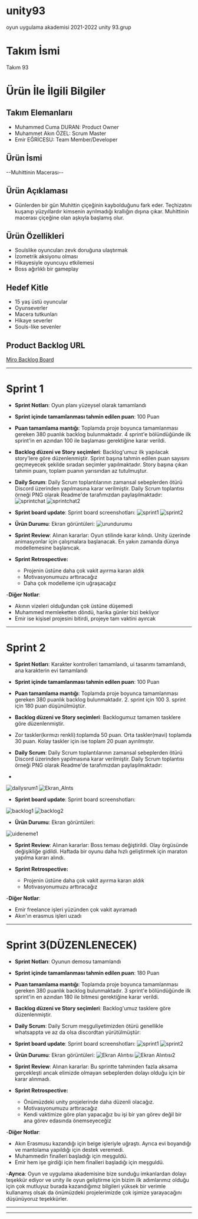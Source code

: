 # unity93
oyun uygulama akademisi 2021-2022 unity 93.grup
# **Takım İsmi**

Takım 93

# Ürün İle İlgili Bilgiler


## Takım Elemanlarıı

- Muhammed Cuma DURAN: Product Owner
- Muhammet Akın ÖZEL: Scrum Master
- Emir EĞRİCESU: Team Member/Developer

## Ürün İsmi

--Muhittinin Macerası--

## Ürün Açıklaması

- Günlerden bir gün Muhittin çiçeğinin kaybolduğunu fark eder. Teçhizatını kuşanıp yüzyıllardır kimsenin ayrılmadığı krallığın dışına çıkar. Muhittinin macerası çiçeğine olan aşkıyla başlamış olur.


## Ürün Özellikleri

- Soulslike oyuncuları zevk doruğuna ulaştırmak
- İzometrik aksiyonu olması
- Hikayesiyle oyuncuyu etkilemesi
- Boss ağırlıklı bir gameplay

## Hedef Kitle

- 15 yaş üstü oyuncular
- Oyunseverler
- Macera tutkunları
- Hikaye severler
- Souls-like sevenler

## Product Backlog URL

[Miro Backlog Board](https://miro.com/app/board/uXjVO2Hwivg=/?share_link_id=232162963736)

---

# Sprint 1

- **Sprint Notları**: Oyun planı yüzeysel olarak tamamlandı

- **Sprint içinde tamamlanması tahmin edilen puan**: 100 Puan

- **Puan tamamlama mantığı**: Toplamda proje boyunca tamamlanması gereken 380 puanlık backlog bulunmaktadır. 4 sprint'e bölündüğünde ilk sprint'in en azından 100 ile başlaması gerektiğine karar verildi.

- **Backlog düzeni ve Story seçimleri**: Backlog'umuz ilk yapılacak story'lere göre düzenlenmiştir. Sprint başına tahmin edilen puan sayısını geçmeyecek şekilde sıradan seçimler yapılmaktadır. Story başına çıkan tahmin puanı, toplam puanın yarısından az tutulmuştur. 

- **Daily Scrum**: Daily Scrum toplantılarının zamansal sebeplerden ötürü Discord üzerinden yapılmasına karar verilmiştir. Daily Scrum toplantısı örneği PNG olarak Readme'de tarafımızdan paylaşılmaktadır:
![sprintchat](https://user-images.githubusercontent.com/104321518/167486824-577bbec7-c2b0-47a9-ab86-52a03a3c2665.png)
![sprintchat2](https://user-images.githubusercontent.com/104321518/167486971-c1ca8088-6eb9-4076-a07c-29759622ab7e.png)

- **Sprint board update**: Sprint board screenshotları: 
![sprint1](https://user-images.githubusercontent.com/104321518/167487176-9752aee9-e537-4af7-8db7-ceb169e3ac2b.PNG)
![sprint2](https://user-images.githubusercontent.com/104321518/167487180-4b9702e7-1193-4e9e-9e0d-193946ac8ac1.PNG)


- **Ürün Durumu**: Ekran görüntüleri:
![urundurumu](https://user-images.githubusercontent.com/104321518/167487243-655815bd-4da1-4d9a-85e3-73a16f1dd6f6.png)


- **Sprint Review**: 
Alınan kararlar: Oyun stilinde karar kılındı. Unity üzerinde animasyonlar için çalışmalara başlanacak. En yakın zamanda dünya modellemesine başlanıcak.

- **Sprint Retrospective:**
  - Projenin üstüne daha çok vakit ayırma kararı aldık
  - Motivasyonumuzu arttıracağız
  - Daha çok modelleme için uğraşacağız

-**Diğer Notlar**:
- Akının vizeleri olduğundan çok üstüne düşemedi
- Muhammed memleketten döndü, harika günler bizi bekliyor
- Emir ise kişisel projesini bitirdi, projeye tam vaktini ayırcak

---

# Sprint 2

- **Sprint Notları**: Karakter kontrolleri tamamlandı, ui tasarımı tamamlandı, ana karakterin evi tamamlandı 

- **Sprint içinde tamamlanması tahmin edilen puan**: 100 Puan

- **Puan tamamlama mantığı**: Toplamda proje boyunca tamamlanması gereken 380 puanlık backlog bulunmaktadır. 2. sprint için 100 3. sprint için 180 puan düşünülmüştür.

- **Backlog düzeni ve Story seçimleri**: Backlogumuz tamamen tasklere göre düzenlenmiştir. 
- Zor taskler(kırmızı renkli):toplamda 50 puan. Orta taskler(mavi) toplamda 30 puan. Kolay taskler için ise toplam 20 puan ayırılmıştır.

- **Daily Scrum**: Daily Scrum toplantılarının zamansal sebeplerden ötürü Discord üzerinden yapılmasına karar verilmiştir. Daily Scrum toplantısı örneği PNG olarak Readme'de tarafımızdan paylaşılmaktadır:
- 
![dailysrum1](https://user-images.githubusercontent.com/104321518/169596855-3cf9c765-07c5-43b4-a5ac-e4073d4852ff.PNG)
![Ekran_Alnts](https://user-images.githubusercontent.com/104321518/169596859-6d77abf4-dc10-47e8-b9ed-a61915913ee0.png)


- **Sprint board update**: Sprint board screenshotları: 

![backlog1](https://user-images.githubusercontent.com/104321518/169598793-f08a72d5-605d-4514-badc-f2f8d592cb5a.PNG)
![backlog2](https://user-images.githubusercontent.com/104321518/169598798-5959aa4c-5f3a-404f-ab10-98c47c055cdb.PNG)



- **Ürün Durumu**: Ekran görüntüleri:

![uideneme1](https://user-images.githubusercontent.com/104321518/169665545-8034a1db-5bb5-40b1-a86b-beb61912c384.png)


- **Sprint Review**: 
Alınan kararlar: Boss teması değiştirildi. Olay örgüsünde değişikliğe gidildi. Haftada bir oyunu daha hızlı geliştirmek için maraton yapılma kararı alındı.

- **Sprint Retrospective:**
  - Projenin üstüne daha çok vakit ayırma kararı aldık
  - Motivasyonumuzu arttıracağız

-**Diğer Notlar**:
- Emir freelance işleri yüzünden çok vakit ayıramadı
- Akın'ın erasmus işleri uzadı

---

# Sprint 3(DÜZENLENECEK)
- **Sprint Notları**: Oyunun demosu tamamlandı

- **Sprint içinde tamamlanması tahmin edilen puan**: 180 Puan

- **Puan tamamlama mantığı**: Toplamda proje boyunca tamamlanması gereken 380 puanlık backlog bulunmaktadır. 3 sprint'e bölündüğünde ilk sprint'in en azından 180 ile bitmesi gerektiğine karar verildi.

- **Backlog düzeni ve Story seçimleri**: Backlog'umuz tasklere göre düzenlenmiştir.

- **Daily Scrum**: Daily Scrum meşguliyetimizden ötürü genellikle whatsappta ve az da olsa discordtan yürütülmüştür:


- **Sprint board update**: Sprint board screenshotları: 
![sprint1](https://user-images.githubusercontent.com/104321518/167487176-9752aee9-e537-4af7-8db7-ceb169e3ac2b.PNG)
![sprint2](https://user-images.githubusercontent.com/104321518/167487180-4b9702e7-1193-4e9e-9e0d-193946ac8ac1.PNG)


- **Ürün Durumu**: Ekran görüntüleri:
![Ekran Alıntısı](https://user-images.githubusercontent.com/86601365/172228448-d1e71bcb-6ef9-41ef-8322-d5870d02305f.PNG)
![Ekran Alıntısı2](https://user-images.githubusercontent.com/86601365/172228465-bc0dbb09-cbb0-49c7-bdb5-df75a13785ea.PNG)



- **Sprint Review**: 
Alınan kararlar: Bu sprintte tahminden fazla aksama gerçekleşti ancak elimizde olmayan sebeplerden dolayı olduğu için bir karar alınmadı.

- **Sprint Retrospective:**
  - Önümüzdeki unity projelerinde daha düzenli olacağız.
  - Motivasyonumuzu arttıracağız
  - Kendi vaktimize göre plan yapacağız bu işi bir yan görev değil bir ana görev edasında önemseyeceğiz

-**Diğer Notlar**:
- Akın Erasmusu kazandığı için belge işleriyle uğraştı. Ayrıca evi boyandığı ve mantolama yapıldığı için destek veremedi.
- Muhammedin finalleri başladığı için meşguldü.
- Emir hem işe girdiği için hem finalleri başladığı için meşguldü.

-**Ayrıca**:
Oyun ve uygulama akademisine bize sunduğu imkanlardan dolayı teşekkür ediyor ve unity ile oyun geliştirme için bizim ilk adımlarımız olduğu için çok mutluyuz burada kazandığımız bilgileri yüksek bir verimle kullanamış olsak da önümüzdeki projelerimizde çok işimize yarayacağını düşünüyoruz teşekkürler.

---
---
